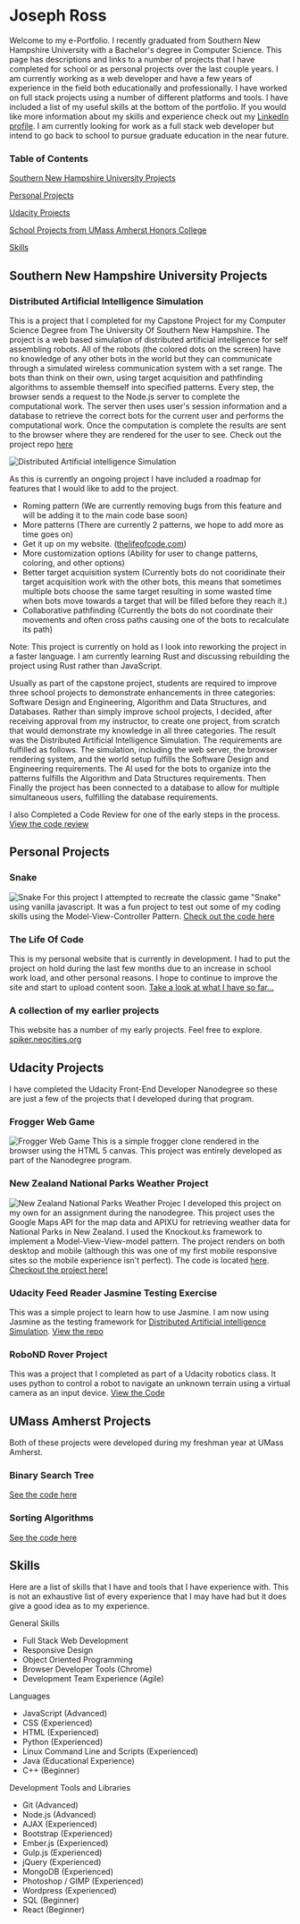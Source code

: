 <link rel="stylesheet" type="text/css" media="all" href="css/styles.css" />

# Joseph Ross
Welcome to my e-Portfolio.  I recently graduated from Southern New Hampshire University with a Bachelor's degree in Computer Science.  This page has descriptions and links to a number of projects that I have completed for school or as personal projects over the last couple years.  I am currently working as a web developer and have a few years of experience in the field both educationally and professionally.  I have worked on full stack projects using a number of different platforms and tools. I have included a list of my useful skills at the bottom of the portfolio.  If you would like more information about my skills and experience check out my [LinkedIn profile](https://www.linkedin.com/in/joeross999/).  I am currently looking for work as a full stack web developer but intend to go back to school to pursue graduate education in the near future.

### Table of Contents

[Southern New Hampshire University Projects](#southern-new-hampshire-university-projects)

[Personal Projects](#personal-projects)

[Udacity Projects](#udacity-projects)

[School Projects from UMass Amherst Honors College](#umass-amherst-projects)

[Skills](#skills)

## Southern New Hampshire University Projects

### Distributed Artificial Intelligence Simulation
This is a project that I completed for my Capstone Project for my Computer Science Degree from The University Of Southern New Hampshire.  The project is a web based simulation of distributed artificial intelligence for self assembling robots.  All of the robots (the colored dots on the screen) have no knowledge of any other bots in the world but they can communicate through a simulated wireless communication system with a set range.  The bots than think on their own, using target acquisition and pathfinding algorithms to assemble themself into specified patterns. Every step, the browser sends a request to the Node.js server to complete the computational work.  The server then uses user's session information and a database to retrieve the correct bots for the current user and performs the computational work.  Once the computation is complete the results are sent to the browser where they are rendered for the user to see.  Check out the project repo [here](https://github.com/joeross999/Distributed-Intelligence-Experiment)

![Distributed Artificial intelligence Simulation][die-simulation]

As this is currently an ongoing project I have included a roadmap for features that I would like to add to the project.

- Roming pattern (We are currently removing bugs from this feature and will be adding it to the main code base soon)
- More patterns (There are currently 2 patterns, we hope to add more as time goes on)
- Get it up on my website. ([thelifeofcode.com](#the-life-of-code))
- More customization options (Ability for user to change patterns, coloring, and other options)
- Better target acquisition system (Currently bots do not cooridinate their target acquisition work with the other bots, this means that sometimes multiple bots choose the same target resulting in some wasted time when bots move towards a target that will be filled before they reach it.)
- Collaborative pathfinding (Currently the bots do not coordinate their movements and often cross paths causing one of the bots to recalculate its path)

Note: This project is currently on hold as I look into reworking the project in a faster language.  I am currently learning Rust and discussing rebuilding the project using Rust rather than JavaScript.

Usually as part of the capstone project, students are required to improve three school projects to demonstrate enhancements in three categories: Software Design and Engineering, Algorithm and Data Structures, and Databases.  Rather than simply improve school projects, I decided, after receiving approval from my instructor, to create one project, from scratch that would demonstrate my knowledge in all three categories.  The result was the Distributed Artificial Intelligence Simulation.  The requirements are fulfilled as follows.  The simulation, including the web server, the browser rendering system, and the world setup fulfills the Software Design and Engineering requirements.  The AI used for the bots to organize into the patterns fulfills the Algorithm and Data Structures requirements. Then Finally the project has been connected to a database to allow for multiple simultaneous users, fulfilling the database requirements.

I also Completed a Code Review for one of the early steps in the process.  [View the code review](https://www.youtube.com/playlist?list=PL0Dhu-pZ6JPHKndhZWyd7ojdCWxedM57L)


## Personal Projects

### Snake 
![Snake][Snake]
For this project I attempted to recreate the classic game "Snake" using vanilla javascript.  It was a fun project to test out some of my coding skills using the Model-View-Controller Pattern.  [Check out the code here](https://github.com/joeross999/Snake)

### The Life Of Code
This is my personal website that is currently in development.  I had to put the project on hold during the last few months due to an increase in school work load, and other personal reasons. I hope to continue to improve the site and start to upload content soon.  [Take a look at what I have so far...](http://thelifeofcode.com)

### A collection of my earlier projects
This website has a number of my early projects.  Feel free to explore.
[spiker.neocities.org](https://spiker.neocities.org/)

## Udacity Projects
I have completed the Udacity Front-End Developer Nanodegree so these are just a few of the projects that I developed during that program.

### Frogger Web Game
![Frogger Web Game][frogger-sim]
This is a simple frogger clone rendered in the browser using the HTML 5 canvas.  This project was entirely developed as part of the Nanodegree program.

### New Zealand National Parks Weather Project
![New Zealand National Parks Weather Projec][New-Zealand-Weather-Project]
I developed this project on my own for an assignment during the nanodegree.  This project uses the Google Maps API for the map data and APIXU for retrieving weather data for National Parks in New Zealand.  I used the Knockout.ks framework to implement a Model-View-View-model pattern.  The project renders on both desktop and mobile (although this was one of my first mobile responsive sites so the mobile experience isn't perfect). The code is located [here](https://github.com/joeross999/New-Zealand-National-Parks-Weather-Project). [Checkout the project here!](https://spiker.neocities.org/NewZealandWeatherProject/index.html)


### Udacity Feed Reader Jasmine Testing Exercise
This was a simple project to learn how to use Jasmine.  I am now using Jasmine as the testing framework for [Distributed Artificial intelligence Simulation](#distributed-artificial-intelligence-simulation).  [View the repo](https://github.com/joeross999/frontend-nanodegree-feedreader)

### RoboND Rover Project
This was a project that I completed as part of a Udacity robotics class.  It uses python to control a robot to navigate an unknown terrain using a virtual camera as an input device.  [View the Code](https://github.com/joeross999/RoboND-Rover-Project)

## UMass Amherst Projects
Both of these projects were developed during my freshman year at UMass Amherst.

### Binary Search Tree
[See the code here](https://github.com/joeross999/Binary-Search-Tree)

### Sorting Algorithms
[See the code here](https://github.com/joeross999/Sorting-Algorithms)

## Skills
Here are a list of skills that I have and tools that I have experience with.  This is not an exhaustive list of every experience that I may have had but it does give a good idea as to my experience.

General Skills
- Full Stack Web Development
- Responsive Design
- Object Oriented Programming
- Browser Developer Tools (Chrome)
- Development Team Experience (Agile)

Languages
- JavaScript (Advanced)
- CSS (Experienced)
- HTML (Experienced)
- Python (Experienced)
- Linux Command Line and Scripts (Experienced)
- Java (Educational Experience)
- C++ (Beginner)

Development Tools and Libraries
- Git (Advanced)
- Node.js (Advanced)
- AJAX (Experienced)
- Bootstrap (Experienced)
- Ember.js (Experienced)
- Gulp.js (Experienced)
- jQuery (Experienced)
- MongoDB (Experienced)
- Photoshop / GIMP (Experienced)
- Wordpress (Experienced)
- SQL (Beginner)
- React (Beginner)

[die-simulation]: https://raw.githubusercontent.com/joeross999/joeross999.github.io/master/images/DIE-Simulation.PNG
[frogger-sim]:https://raw.githubusercontent.com/joeross999/joeross999.github.io/master/images/frogger.png
[New-Zealand-Weather-Project]:https://raw.githubusercontent.com/joeross999/joeross999.github.io/master/images/New-Zealand-Weather-Project.png
[Snake]:https://raw.githubusercontent.com/joeross999/joeross999.github.io/master/images/Snake.png